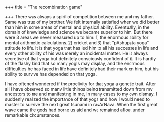+++
title = "The recombination game"

+++
There was always a spirit of competition between me and my father. Same
was true of my brother. We felt internally satisfied when we did better
than him in some areas of mental and physical ability. Eventually, in
the domain of knowledge and science we became superior to him. But there
were 3 areas we never measured up to him: 1) the enormous ability for
mental arithmetic calculations. 2) cricket and 3) that “pAshupata yoga”
attitude to life. It is that yoga that has led him to all his successes
in life and every other ability of his was merely an incidental matter.
He is always secretive of that yoga but definitely consciously confident
of it. It is hardly of the flashy kind that so many yogIs may display,
and the enormous difficulties he has faced in life have definitely had
their mark on him, but his ability to survive has depended on that yoga.

I have oftened wondered if the proclivity for that yoga a genetic trait.
After all I have observed so many little things being transmitted down
from my ancestors to me and manifesting in me, in many cases to my own
dismay. I suddenly realized the importance of that yoga and how I would
need to master to survive the next great tsunami in rasArNava. When the
first great wave came the gods had borne us aid and we remained afloat
under remarkable circumstances.
